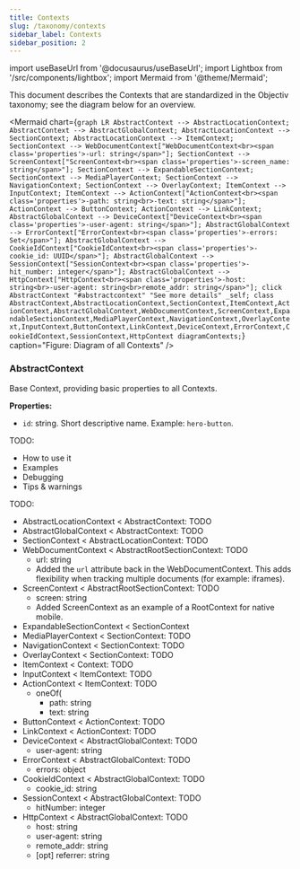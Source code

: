```yaml
---
title: Contexts
slug: /taxonomy/contexts
sidebar_label: Contexts
sidebar_position: 2
---
```


import useBaseUrl from '@docusaurus/useBaseUrl';
import Lightbox from '/src/components/lightbox';
import Mermaid from '@theme/Mermaid';

This document describes the Contexts that are standardized in the Objectiv taxonomy; see the diagram below for an overview.

<Mermaid chart={`
	graph LR
		AbstractContext --> AbstractLocationContext;
		AbstractContext --> AbstractGlobalContext;
		AbstractLocationContext --> SectionContext;
    AbstractLocationContext --> ItemContext;
    SectionContext --> WebDocumentContext["WebDocumentContext<br><span class='properties'>-url: string</span>"];
    SectionContext --> ScreenContext["ScreenContext<br><span class='properties'>-screen_name: string</span>"];
    SectionContext --> ExpandableSectionContext;
    SectionContext --> MediaPlayerContext;
    SectionContext --> NavigationContext;
    SectionContext --> OverlayContext;
    ItemContext --> InputContext;
    ItemContext --> ActionContext["ActionContext<br><span class='properties'>-path: string<br>-text: string</span>"];
    ActionContext --> ButtonContext;
    ActionContext --> LinkContext;
    AbstractGlobalContext --> DeviceContext["DeviceContext<br><span class='properties'>-user-agent: string</span>"];
    AbstractGlobalContext --> ErrorContext["ErrorContext<br><span class='properties'>-errors: Set</span>"];
    AbstractGlobalContext --> CookieIdContext["CookieIdContext<br><span class='properties'>-cookie_id: UUID</span>"];
    AbstractGlobalContext --> SessionContext["SessionContext<br><span class='properties'>-hit_number: integer</span>"];
    AbstractGlobalContext --> HttpContext["HttpContext<br><span class='properties'>-host: string<br>-user-agent: string<br>remote_addr: string</span>"];
    click AbstractContext "#abstractcontext" "See more details" _self;
    class AbstractContext,AbstractLocationContext,SectionContext,ItemContext,ActionContext,AbstractGlobalContext,WebDocumentContext,ScreenContext,ExpandableSectionContext,MediaPlayerContext,NavigationContext,OverlayContext,InputContext,ButtonContext,LinkContext,DeviceContext,ErrorContext,CookieIdContext,SessionContext,HttpContext diagramContexts;
`} caption="Figure: Diagram of all Contexts" />

<!-- 
<Lightbox 
  src={useBaseUrl('/img/docs/contexts-diagram-horizontal.svg')} 
  title="Diagram: All Contexts"
  caption="Diagram of all Contexts"
  size="l" 
/> -->

### AbstractContext
Base Context, providing basic properties to all Contexts.

**Properties:**
*   `id`: string. Short descriptive name. Example: `hero-button`.

TODO:
* How to use it
* Examples
* Debugging
* Tips & warnings

TODO:
*   AbstractLocationContext &lt; AbstractContext: TODO
*   AbstractGlobalContext &lt; AbstractContext: TODO
*   SectionContext &lt; AbstractLocationContext: TODO
*   WebDocumentContext &lt; AbstractRootSectionContext: TODO
    *   url: string
    *   Added the `url` attribute back in the  WebDocumentContext. This adds flexibility when tracking multiple documents (for example: iframes).
*   ScreenContext &lt; AbstractRootSectionContext: TODO
    *   screen: string
    *   Added ScreenContext as an example of a RootContext for native mobile.
*   ExpandableSectionContext &lt; SectionContext
*   MediaPlayerContext &lt; SectionContext: TODO
*   NavigationContext &lt; SectionContext: TODO
*   OverlayContext &lt; SectionContext: TODO
*   ItemContext &lt; Context: TODO
*   InputContext &lt; ItemContext: TODO
*   ActionContext &lt; ItemContext: TODO
    *   oneOf(
        *   path: string
        *   text: string
*   ButtonContext &lt; ActionContext: TODO
*   LinkContext &lt; ActionContext: TODO
*   DeviceContext &lt; AbstractGlobalContext: TODO
    *   user-agent: string
*   ErrorContext &lt; AbstractGlobalContext: TODO
    *   errors: object
*   CookieIdContext &lt; AbstractGlobalContext: TODO
    *   cookie_id: string
*   SessionContext &lt; AbstractGlobalContext: TODO
    *   hitNumber: integer
*   HttpContext &lt; AbstractGlobalContext: TODO
    *   host: string
    *   user-agent: string
    *   remote_addr: string
    *   [opt] referrer: string
